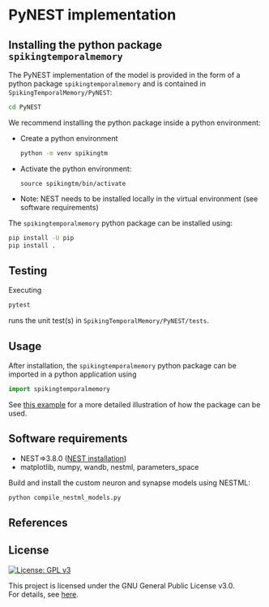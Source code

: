 # PyNEST implementation

## Installing the python package `spikingtemporalmemory`

The PyNEST implementation of the model is provided in the form of a python package `spikingtemporalmemory` and is contained in `SpikingTemporalMemory/PyNEST`:
  
  ```bash
  cd PyNEST
  ```

  We recommend installing the python package inside a python environment:
- Create a python environment
  ```bash
  python -m venv spikingtm
  ```
- Activate the python environment:
  ```
  source spikingtm/bin/activate
  ```
- Note: NEST needs to be installed locally in the virtual environment (see software requirements)

The `spikingtemporalmemory` python package can be installed using:
  ```bash
  pip install -U pip
  pip install .
  ```

## Testing

Executing
```bash
pytest
```
runs the unit test(s) in `SpikingTemporalMemory/PyNEST/tests`.

## Usage

After installation, the `spikingtemporalmemory` python package can be imported in a python application using

```python
import spikingtemporalmemory
```

See [this example]() for a more detailed illustration of how the package can be used.


## Software requirements

- NEST=>3.8.0 ([NEST installation](https://nest-simulator.readthedocs.io/en/stable/installation))
- matplotlib, numpy, wandb, nestml, parameters_space

Build and install the custom neuron and synapse models using NESTML:

```bash
python compile_nestml_models.py
```

## References


License
-------

[![License: GPL v3](https://img.shields.io/badge/License-GPL%20v3-blue.svg)](https://www.gnu.org/licenses/gpl-3.0)

This project is licensed under the GNU General Public License v3.0.  
For details, see [here](https://www.gnu.org/licenses/gpl-3.0).
